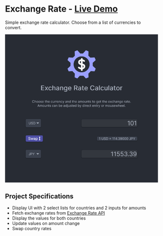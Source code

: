 # Exchange Rate - [Live Demo](https://rphase.github.io/justwebprojects/exchange-rate/)

Simple exchange rate calculator. Choose from a list of currencies to convert.

![Sample](../resource/exchange-rate.png)

## Project Specifications

- Display UI with 2 select lists for countries and 2 inputs for amounts
- Fetch exchange rates from [Exchange Rate API]
- Display the values for both countries
- Update values on amount change
- Swap country rates

[exchange rate api]: https://api.exchangerate-api.com
